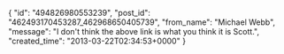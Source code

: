  {
   "id": "494826980553239",
   "post_id": "462493170453287_462968650405739",
   "from_name": "Michael Webb",
   "message": "I don't think the above link is what you think it is Scott.",
   "created_time": "2013-03-22T02:34:53+0000"
 }
